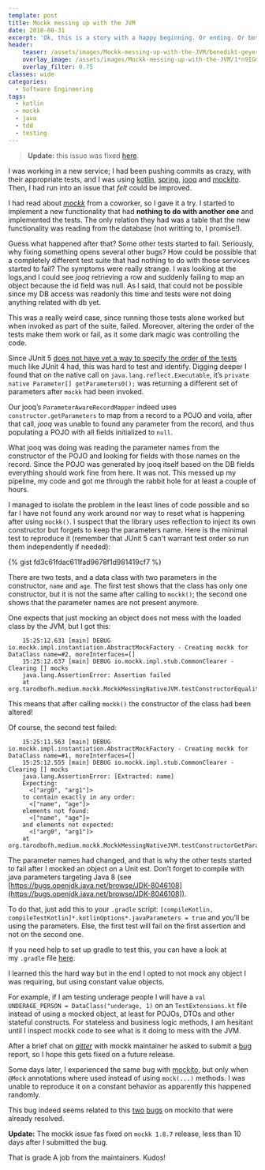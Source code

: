 ```yaml
---
template: post
title: Mockk messing up with the JVM
date: 2018-08-31
excerpt: 'Ok, this is a story with a happy beginning. Or ending. Or both.'
header:
    teaser: /assets/images/Mockk-messing-up-with-the-JVM/benedikt-geyer-dlly2pZoKEg-unsplash-hdpi.jpg
    overlay_image: /assets/images/Mockk-messing-up-with-the-JVM/1*n9IGmMwkGdl4OGdIQpqWdQ.jpeg
    overlay_filter: 0.75
classes: wide
categories:
  - Software Engineering
tags:
  - kotlin
  - mockk
  - java
  - tdd
  - testing
---
```

> **Update:** this issue was fixed [here](https://github.com/mockk/mockk/issues/129).

I was working in a new service; I had been pushing commits as crazy, with their appropriate tests, and I was using 
[kotlin](https://kotlinlang.org), 
[spring](https://spring.io/), 
[jooq](http://www.jooq.org/) and 
[mockito](https://site.mockito.org/). 
Then, I had run into an issue that *felt* could be improved.

I had read about [*mockk*](https://mockk.io/) from a coworker, so I gave it a try.
I started to implement a new functionality that had **nothing to do with another one** and implemented the tests.
The only relation they had was a table that the new functionality was reading from the database
(not writting to, I promise!).

Guess what happened after that?
Some other tests started to fail.
Seriously, why fixing something opens several other bugs?
How could be possible that a completely different test suite that had nothing to do with those services started to fail?
The symptoms were really strange.
I was looking at the logs,and I could see *jooq* retrieving a row and suddenly failing to map an object because the id
field was null. As I said, that could not be possible since my DB access was readonly this time and tests were not doing
anything related with db yet.

This was a really weird case, since running those tests alone worked but when invoked as part of the suite, failed.
Moreover, altering the order of the tests make them work or fail, as it some dark magic was controlling the code.

Since JUnit 5 [does not have yet a way to specify the order of the tests](https://github.com/junit-team/junit5/issues/13)
much like JUnit 4 had, this was hard to test and identify.
Digging deeper I found that on the native call on `java.lang.reflect.Executable`,
it’s `private native Parameter[] getParameters0();` was returning a different set of parameters after `mockk` had 
been invoked.

Our jooq’s `ParameterAwareRecordMapper` indeed uses `constructor.getParameters` to map from a record to a POJO and 
voila, after that call, *jooq* was unable to found any parameter from the record,
 and thus populating a POJO with all fields initialized to `null`.

What jooq was doing was reading the parameter names from the constructor of the POJO and looking for fields with those
names on the record.
Since the POJO was generated by jooq itself based on the DB fields everything should work fine from here.
It was not. This messed up my pipeline, my code and got me through the rabbit hole for at least a couple of hours.

I managed to isolate the problem in the least lines of code possible and so far
I have not found any work around nor way to reset what is happening after using `mockk()`.
I suspect that the library uses reflection to inject its own constructor but forgets to keep the parameters name.
Here is the minimal test to reproduce it (remember that JUnit 5 can't warrant test order so run them independently if 
needed):

{% gist fd3c61fdac611fad9678f1d981419cf7 %}

There are two tests, and a data class with two parameters in the constructor, `name` and `age`.
The first test shows that the class has only one constructor, but it is not the same after calling to `mockk()`; 
the second one shows that the parameter names are not present anymore.

One expects that just mocking an object does not mess with the loaded class by the JVM, but I got this:

```
    15:25:12.631 [main] DEBUG io.mockk.impl.instantiation.AbstractMockFactory - Creating mockk for DataClass name=#2, moreInterfaces=[]  
    15:25:12.637 [main] DEBUG io.mockk.impl.stub.CommonClearer - Clearing [] mocks
    java.lang.AssertionError: Assertion failed
    at org.tarodbofh.medium.mockk.MockkMessingNativeJVM.testConstructorEqualityAfterClearMocks(MockkMessingNativeJVM.kt:26)
```

This means that after calling `mockk()` the constructor of the class had been altered!

Of course, the second test failed:

```
    15:25:11.563 [main] DEBUG io.mockk.impl.instantiation.AbstractMockFactory - Creating mockk for DataClass name=#1, moreInterfaces=[]  
    15:25:12.555 [main] DEBUG io.mockk.impl.stub.CommonClearer - Clearing [] mocks
    java.lang.AssertionError: [Extracted: name]   
    Expecting:  
      <["arg0", "arg1"]>  
    to contain exactly in any order:  
      <["name", "age"]>  
    elements not found:  
      <["name", "age"]>  
    and elements not expected:  
      <["arg0", "arg1"]>
    at org.tarodbofh.medium.mockk.MockkMessingNativeJVM.testConstructorGetParametersMocked(MockkMessingNativeJVM.kt:44)
```

The parameter names had changed, and that is why the other tests started to fail after I mocked an object on a Unit 
est. Don’t forget to compile with java parameters targeting Java 8 
(see [https://bugs.openjdk.java.net/browse/JDK-8046108](https://bugs.openjdk.java.net/browse/JDK-8046108)).

To do that, just add this to your `.gradle` script: 
`[compileKotlin, compileTestKotlin]*.kotlinOptions*.javaParameters = true` and you’ll be using the parameters. 
Else, the first test will fail on the first assertion and not on the second one.

If you need help to set up gradle to test this, you can have a look at my `.gradle` file 
[here](https://gist.github.com/TarodBOFH/5bbb1d1907f2a0e4c7ce58e0fa3560de).

I learned this the hard way but in the end I opted to not mock any object I was requiring, but using constant value 
objects. 

For example, if I am testing underage people I will have a `val UNDERAGE_PERSON = DataClass("underage, 1)` on an 
`TestExtensions.kt` file instead of using a mocked object, at least for POJOs, DTOs and other stateful constructs.
For stateless and business logic methods, I am hesitant until I inspect mockk code to see what is it doing to mess with
the JVM.

After a brief chat on [*gitter*](https://gitter.im) with mockk maintainer he asked to submit a
[bug](https://github.com/mockk/mockk/issues/129) report, so I hope this gets fixed on a future release.

Some days later, I experienced the same bug with [mockito](https://github.com/mockito/mockito), 
but only when `@Mock` annotations where used instead of using `mock(...)` methods.
I was unable to reproduce it on a constant behavior as apparently this happened randomly.

This bug indeed seems related to this 
[two](https://github.com/mockito/mockito/issues/695) [bugs](https://github.com/mockito/mockito/issues/764) 
on mockito that were already resolved.

**Update:** The mockk issue fas fixed on `mockk 1.8.7` release, less than 10 days after I submitted the bug.

That is grade A job from the maintainers. Kudos!
